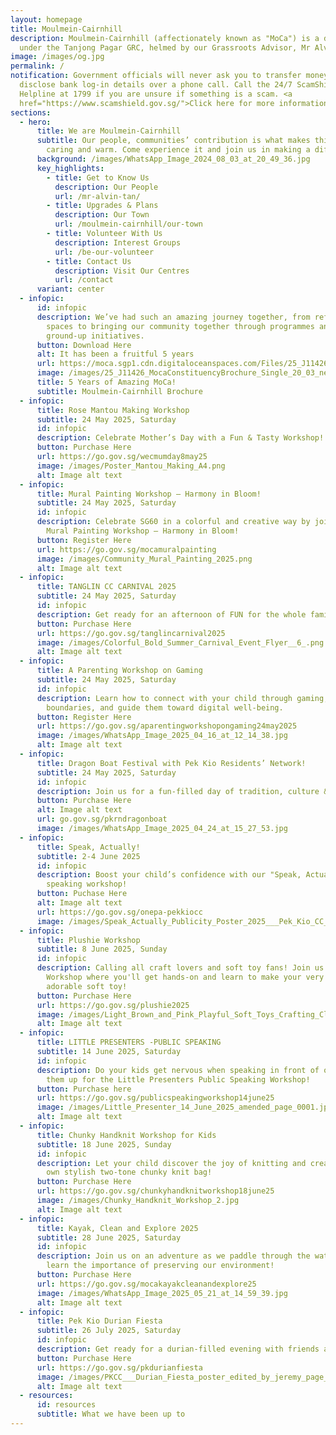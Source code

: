 ```yaml
---
layout: homepage
title: Moulmein-Cairnhill
description: Moulmein-Cairnhill (affectionately known as "MoCa") is a division
  under the Tanjong Pagar GRC, helmed by our Grassroots Advisor, Mr Alvin Tan.
image: /images/og.jpg
permalink: /
notification: Government officials will never ask you to transfer money or
  disclose bank log-in details over a phone call. Call the 24/7 ScamShield
  Helpline at 1799 if you are unsure if something is a scam. <a
  href="https://www.scamshield.gov.sg/">Click here for more information</a>
sections:
  - hero:
      title: We are Moulmein-Cairnhill
      subtitle: Our people, communities’ contribution is what makes this town special,
        caring and warm. Come experience it and join us in making a difference.
      background: /images/WhatsApp_Image_2024_08_03_at_20_49_36.jpg
      key_highlights:
        - title: Get to Know Us
          description: Our People
          url: /mr-alvin-tan/
        - title: Upgrades & Plans
          description: Our Town
          url: /moulmein-cairnhill/our-town
        - title: Volunteer With Us
          description: Interest Groups
          url: /be-our-volunteer
        - title: Contact Us
          description: Visit Our Centres
          url: /contact
      variant: center
  - infopic:
      id: infopic
      description: We’ve had such an amazing journey together, from refreshing our
        spaces to bringing our community together through programmes and
        ground-up initiatives.
      button: Download Here
      alt: It has been a fruitful 5 years
      url: https://moca.sgp1.cdn.digitaloceanspaces.com/Files/25_J11426_MocaConstituencyBrochure_Single_20_03.pdf
      image: /images/25_J11426_MocaConstituencyBrochure_Single_20_03_new.jpg
      title: 5 Years of Amazing MoCa!
      subtitle: Moulmein-Cairnhill Brochure
  - infopic:
      title: Rose Mantou Making Workshop
      subtitle: 24 May 2025, Saturday
      id: infopic
      description: Celebrate Mother’s Day with a Fun & Tasty Workshop!
      button: Purchase Here
      url: https://go.gov.sg/wecmumday8may25
      image: /images/Poster_Mantou_Making_A4.png
      alt: Image alt text
  - infopic:
      title: Mural Painting Workshop – Harmony in Bloom!
      subtitle: 24 May 2025, Saturday
      id: infopic
      description: Celebrate SG60 in a colorful and creative way by joining us for a
        Mural Painting Workshop – Harmony in Bloom!
      button: Register Here
      url: https://go.gov.sg/mocamuralpainting
      image: /images/Community_Mural_Painting_2025.png
      alt: Image alt text
  - infopic:
      title: TANGLIN CC CARNIVAL 2025
      subtitle: 24 May 2025, Saturday
      id: infopic
      description: Get ready for an afternoon of FUN for the whole family!
      button: Purchase Here
      url: https://go.gov.sg/tanglincarnival2025
      image: /images/Colorful_Bold_Summer_Carnival_Event_Flyer__6_.png
      alt: Image alt text
  - infopic:
      title: A Parenting Workshop on Gaming
      subtitle: 24 May 2025, Saturday
      id: infopic
      description: Learn how to connect with your child through gaming, set healthy
        boundaries, and guide them toward digital well-being.
      button: Register Here
      url: https://go.gov.sg/aparentingworkshopongaming24may2025
      image: /images/WhatsApp_Image_2025_04_16_at_12_14_38.jpg
      alt: Image alt text
  - infopic:
      title: Dragon Boat Festival with Pek Kio Residents’ Network!
      subtitle: 24 May 2025, Saturday
      id: infopic
      description: Join us for a fun-filled day of tradition, culture & community bonding!
      button: Purchase Here
      alt: Image alt text
      url: go.gov.sg/pkrndragonboat
      image: /images/WhatsApp_Image_2025_04_24_at_15_27_53.jpg
  - infopic:
      title: Speak, Actually!
      subtitle: 2-4 June 2025
      id: infopic
      description: Boost your child’s confidence with our "Speak, Actually" public
        speaking workshop!
      button: Puchase Here
      alt: Image alt text
      url: https://go.gov.sg/onepa-pekkiocc
      image: /images/Speak_Actually_Publicity_Poster_2025___Pek_Kio_CC___A4_V1.png
  - infopic:
      title: Plushie Workshop
      subtitle: 8 June 2025, Sunday
      id: infopic
      description: Calling all craft lovers and soft toy fans! Join us for a Plushie
        Workshop where you'll get hands-on and learn to make your very own
        adorable soft toy!
      button: Purchase Here
      url: https://go.gov.sg/plushie2025
      image: /images/Light_Brown_and_Pink_Playful_Soft_Toys_Crafting_Class_Instagram_Story__A4___2_.png
      alt: Image alt text
  - infopic:
      title: LITTLE PRESENTERS -PUBLIC SPEAKING
      subtitle: 14 June 2025, Saturday
      id: infopic
      description: Do your kids get nervous when speaking in front of others? Sign
        them up for the Little Presenters Public Speaking Workshop!
      button: Purchase here
      url: https://go.gov.sg/publicspeakingworkshop14june25
      image: /images/Little_Presenter_14_June_2025_amended_page_0001.jpg
      alt: Image alt text
  - infopic:
      title: Chunky Handknit Workshop for Kids
      subtitle: 18 June 2025, Sunday
      id: infopic
      description: Let your child discover the joy of knitting and create their very
        own stylish two-tone chunky knit bag!
      button: Purchase Here
      url: https://go.gov.sg/chunkyhandknitworkshop18june25
      image: /images/Chunky_Handknit_Workshop_2.jpg
      alt: Image alt text
  - infopic:
      title: Kayak, Clean and Explore 2025
      subtitle: 28 June 2025, Saturday
      id: infopic
      description: Join us on an adventure as we paddle through the waterways and
        learn the importance of preserving our environment!
      button: Purchase Here
      url: https://go.gov.sg/mocakayakcleanandexplore25
      image: /images/WhatsApp_Image_2025_05_21_at_14_59_39.jpg
      alt: Image alt text
  - infopic:
      title: Pek Kio Durian Fiesta
      subtitle: 26 July 2025, Saturday
      id: infopic
      description: Get ready for a durian-filled evening with friends and neighbors!
      button: Purchase Here
      url: https://go.gov.sg/pkdurianfiesta
      image: /images/PKCC___Durian_Fiesta_poster_edited_by_jeremy_page_0001.jpg
      alt: Image alt text
  - resources:
      id: resources
      subtitle: What we have been up to
---
```

